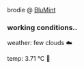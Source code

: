 brodie @ [BluMint](https://www.linkedin.com/company/blumint-io/)

<!--weather_start-->
### working conditions..

weather: few clouds ☁️

temp: 3.71 °C 🧥

<!--weather_end-->
